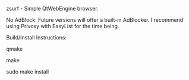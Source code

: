 zsurf - Simple QtWebEngine browser. 

No AdBlock:
Future versions will offer a built-in AdBlocker. I recommend using Privoxy with EasyList for the time being.

Build/Install Instructions:

qmake

make

sudo make install

